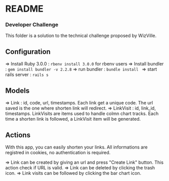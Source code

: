 # README

### Developer Challenge

This folder is a solution to the technical challenge proposed by WizVille.

## Configuration

=> Install Ruby 3.0.0 : ``` rbenv install 3.0.0 ``` for rbenv users
=> Install bundler : ``` gem install bundler -v 2.2.8 ```
=> run bundler : ```bundle install ```
=> start rails server : ```rails s ```

## Models

=> Link : id, code, url, timestamps. Each link get a unique code. The url saved is the one where shorten link will redirect.
=> LinkVisit : id, link_id, timestamps. LinkVisits are items used to handle colmn chart tracks. Each time a shorten link is followed, a LinkVisit item will be generated.

## Actions

With this app, you can easily shorten your links. All informations are registred in cookies, no authentication is required.

=> Link can be created by giving an url and press "Create Link" button. This action check if URL is valid.
=> Link can be deleted by clicking the trash icon.
=> Link visits can be followed by clicking the bar chart icon.
